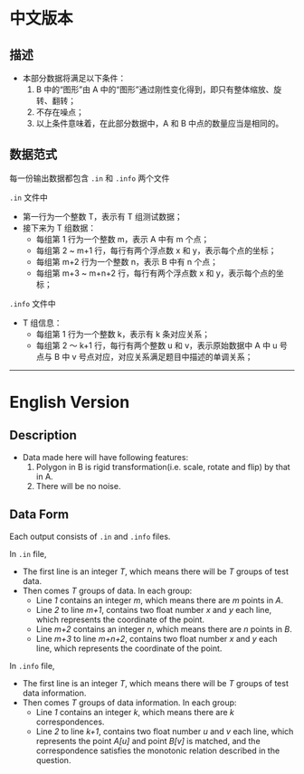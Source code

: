 # 中文版本

## 描述

- 本部分数据将满足以下条件：
    1. B 中的“图形”由 A 中的“图形”通过刚性变化得到，即只有整体缩放、旋转、翻转；
    2. 不存在噪点；
    3. 以上条件意味着，在此部分数据中，A 和 B 中点的数量应当是相同的。

## 数据范式

每一份输出数据都包含 `.in` 和 `.info` 两个文件

`.in` 文件中

- 第一行为一个整数 T，表示有 T 组测试数据；
- 接下来为 T 组数据：
  - 每组第 1 行为一个整数 m，表示 A 中有 m 个点；
  - 每组第 2 ~ m+1 行，每行有两个浮点数 x 和 y，表示每个点的坐标；
  - 每组第 m+2 行为一个整数 n，表示 B 中有 n 个点；
  - 每组第 m+3 ~ m+n+2 行，每行有两个浮点数 x 和 y，表示每个点的坐标；

`.info` 文件中

- T 组信息：
  - 每组第 1 行为一个整数 k，表示有 k 条对应关系；
  - 每组第 2 ～ k+1 行，每行有两个整数 u 和 v，表示原始数据中 A 中 u 号点与 B 中 v 号点对应，对应关系满足题目中描述的单调关系；

---


# English Version

## Description

- Data made here will have following features:
    1. Polygon in B is rigid transformation(i.e. scale, rotate and flip) by that in A.
    2. There will be no noise.

## Data Form

Each output consists of `.in` and `.info` files.

In `.in` file,

- The first line is an integer *T*, which means there will be *T* groups of test data.
- Then comes *T* groups of data. In each group:
  - Line *1* contains an integer *m*, which means there are *m* points in *A*.
  - Line *2* to line *m+1*, contains two float number *x* and *y* each line, which represents the coordinate of the point.
  - Line *m+2* contains an integer *n*, which means there are *n* points in *B*.
  - Line *m+3* to line *m+n+2*, contains two float number *x* and *y* each line, which represents the coordinate of the point.

In `.info` file,

- The first line is an integer *T*, which means there will be *T* groups of test data information.
- Then comes *T* groups of data information. In each group:
  - Line *1* contains an integer *k*, which means there are *k* correspondences.
  - Line *2* to line *k+1*, contains two float number *u* and *v* each line, which represents the point *A[u]* and point *B[v]* is matched, and the correspondence satisfies the monotonic relation described in the question.
